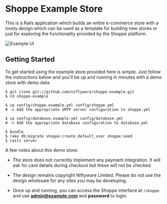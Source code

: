 # Shoppe Example Store

This is a Rails application which builds an entire e-commerce store with a lovely design
which can be used as a template for building new stores or just for exploring the 
functionality provided by the Shoppe platform.

![Example UI](http://s.adamcooke.io/rgmCL.png)

## Getting Started

To get started using the example store provided here is simple. Just follow the instructions
below and you'll be up and running in minutes with a demo store with demo data.

```
$ git clone git://github.com/niftyware/shoppe-example.git
$ cd shoppe-example

$ cp config/shoppe.example.yml config/shoppe.yml
# -> Add the appropriate SMTP server configuration to shoppe.yml

$ cp config/database.example.yml config/database.yml
# -> Add the appropriate database configuration to database.yml

$ bundle
$ rake db:migrate shoppe:create_default_user shoppe:seed
$ rails server
```

A few notes about this demo store:

* The store does not currently implement any payment integration. It will ask
  for card details during checkout but these will not be checked.

* The design remains copyright Niftyware Limited. Please do not use the design
  wholesale for any sites you may be developing.

* Once up and running, you can access the Shoppe interface at `/shoppe` and use 
  **admin@example.com** and **password** to login. 
